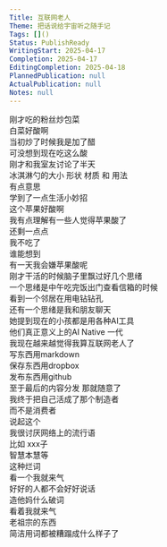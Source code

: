 ```yaml
---  
Title: 互联网老人  
Theme: 把话说给宇宙听之随手记  
Tags: []()  
Status: PublishReady  
WritingStart: 2025-04-17  
Completion: 2025-04-17  
EditingCompletion: 2025-04-18  
PlannedPublication: null  
ActualPublication: null  
Notes: null  
---        
```

刚才吃的粉丝炒包菜    
白菜好酸啊    
当初炒了时候我是加了醋    
可没想到现在吃这么酸        
刚才和我室友讨论了半天    
冰淇淋勺的大小 形状 材质 和 用法    
有点意思    
学到了一点生活小妙招        
这个苹果好酸啊    
我有点理解有一些人觉得苹果酸了        
还剩一点点    
我不吃了    
谁能想到    
有一天我会嫌苹果酸呢        
刚才干活的时候脑子里飘过好几个思绪    
一个思绪是中午吃完饭出门查看信箱的时候    
看到一个邻居在用电钻钻孔    
还有一个思绪是我和朋友聊天    
她提到现在的小孩都是用各种AI工具    
他们真正意义上的AI Native 一代    
我现在越来越觉得我算互联网老人了    
写东西用markdown    
保存东西用dropbox    
发布东西用github    
至于最后的内容分发 那就随意了    
我终于把自己活成了那个制造者    
而不是消费者        
说起这个    
我很讨厌网络上的流行语    
比如 xxx子    
智慧本慧等    
这种烂词    
看一个我就来气    
好好的人都不会好好说话    
造他妈什么破词    
看着我就来气    
老祖宗的东西    
简洁用词都被糟蹋成什么样子了        
  